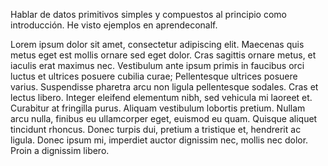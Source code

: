 Hablar de datos primitivos simples y compuestos al principio como introducción. He visto ejemplos en aprendeconalf. 

Lorem ipsum dolor sit amet, consectetur adipiscing elit. Maecenas quis metus eget est mollis ornare sed eget dolor. Cras sagittis ornare metus, et iaculis erat maximus nec. Vestibulum ante ipsum primis in faucibus orci luctus et ultrices posuere cubilia curae; Pellentesque ultrices posuere varius. Suspendisse pharetra arcu non ligula pellentesque sodales. Cras et lectus libero. Integer eleifend elementum nibh, sed vehicula mi laoreet et. Curabitur at fringilla purus. Aliquam vestibulum lobortis pretium. Nullam arcu nulla, finibus eu ullamcorper eget, euismod eu quam. Quisque aliquet tincidunt rhoncus. Donec turpis dui, pretium a tristique et, hendrerit ac ligula. Donec ipsum mi, imperdiet auctor dignissim nec, mollis nec dolor. Proin a dignissim libero.

